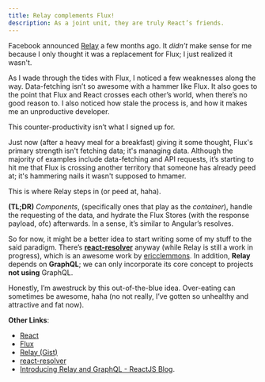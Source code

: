 ```yaml
---
title: Relay complements Flux!
description: As a joint unit, they are truly React’s friends.
---
```


Facebook announced [Relay](https://gist.github.com/wincent/598fa75e22bdfa44cf47#What_is_Relay) a few months ago. It *didn’t* make sense for me because I only thought it was a replacement for Flux; I just realized it wasn't.

As I wade through the tides with Flux, I noticed a few weaknesses along the way. Data-fetching isn’t so awesome with a hammer like Flux. It also goes to the point that Flux and React crosses each other’s world, when there’s no good reason to. I also noticed how stale the process is, and how it makes me an unproductive developer.

This counter-productivity isn’t what I signed up for.

Just now (after a heavy meal for a breakfast) giving it some thought, Flux's primary strength isn't fetching data; it's managing data. Although the majority of examples include data-fetching and API requests, it’s starting to hit me that Flux is crossing another territory that someone has already peed at; it's hammering nails it wasn't supposed to hmamer.

This is where Relay steps in (or peed at, haha).

**(TL;DR)** *Components*, (specifically ones that play as the *container*), handle the requesting of the data, and hydrate the Flux Stores (with the response payload, ofc) afterwards. In a sense, it’s similar to Angular’s resolves.

So for now, it might be a better idea to start writing some of my stuff to the said paradigm. There’s [**react-resolver**](https://github.com/ericclemmons/react-resolver/) anyway (while Relay is still a work in progress), which is an awesome work by [ericclemmons](https://github.com/ericclemmons/). In addition, **Relay** depends on **GraphQL**; we can only incorporate its core concept to projects **not using** GraphQL.

Honestly, I’m awestruck by this out-of-the-blue idea. Over-eating can sometimes be awesome, haha (no not really, I’ve gotten so unhealthy and attractive and fat now).

**Other Links**:
- [React](https://facebook.github.io/react)
- [Flux](https://facebook.github.io/flux)
- [Relay (Gist)](https://gist.github.com/wincent/598fa75e22bdfa44cf47#What_is_Relay)
- [react-resolver](https://github.com/ericclemmons/react-resolver/)
- [Introducing Relay and GraphQL - ReactJS Blog](https://facebook.github.io/react/blog/2015/02/20/introducing-relay-and-graphql.html).

